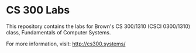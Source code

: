 CS 300 Labs
===========

This repository contains the labs for Brown's CS 300/1310
(CSCI 0300/1310) class, Fundamentals of Computer Systems.

For more information, visit:
http://cs300.systems/
